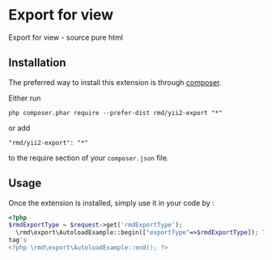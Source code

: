 Export for view
===============
Export for view - source pure html

Installation
------------

The preferred way to install this extension is through [composer](http://getcomposer.org/download/).

Either run

```
php composer.phar require --prefer-dist rmd/yii2-export "*"
```

or add

```
"rmd/yii2-export": "*"
```

to the require section of your `composer.json` file.


Usage
-----

Once the extension is installed, simply use it in your code by  :

```php
<?php 
$rmdExportType = $request->get('rmdExportType');
  \rmd\export\AutoloadExample::begin(["exportType"=>$rmdExportType]); ?>
tag's 
<?php \rmd\export\AutoloadExample::end(); ?>
```